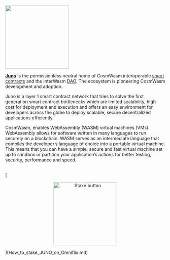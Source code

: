 # <p align="center">
  <img width="200" src="https://user-images.githubusercontent.com/95366163/149309302-0b7a21f4-25a6-4872-a980-b7093205f1d9.png">
</p>

[**Juno**](https://www.junonetwork.io/) is the permissionless neutral home of CosmWasm interoperable [smart contracts](Smart_contracts.md) and the InterWasm [DAO](DAO.md). The ecosystem is pioneering CosmWasm development and adoption.

Juno is a layer 1 smart contract network that tries to solve the first generation smart contract bottlenecks which are limited scalability, high cost for deployment and execution and offers an easy environment for developers across the globe to deploy scalable, secure decentralized applications efficiently.

CosmWasm, enables WebAssembly (WASM) virtual machines (VMs). WebAssembly allows for software written in many languages to run securely on a blockchain. WASM serves as an intermediate language that compiles the developer’s language of choice into a portable virtual machine. This means that you can have a simple, secure and fast virtual machine set up to sandbox or partition your application’s actions for better testing, security, performance and speed. <br>
<br>

[<p align="center">
  <img width="200" alt="Stake button" src="https://user-images.githubusercontent.com/95366163/149309407-84825b91-1be7-4b7c-ab45-7720edc34f95.png">
</p>](How_to_stake_JUNO_on_Omniflix.md)
